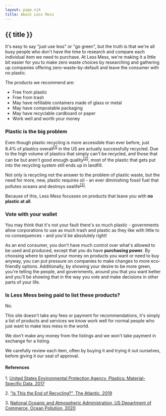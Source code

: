 ```yaml
---
layout: page.njk
title: About Less Mess
---
```

## {{ title }}
<p>It's easy to say "just use less" or "go green", but the truth is that we're all busy people who don't have the time to research and compare each individual item we need to purchase. At Less Mess, we're making it a little bit easier for you to make zero waste choices by researching and gathering up companies offering zero-waste-by-default and leave the consumer with no plastic.</p>
<p>The products we recommend are:</p>
<ul>
	<li>Free from plastic</li>
	<li>Free from trash</li>
	<li>May have refillable containers made of glass or metal</li>
	<li>May have compostable packaging</li>
	<li>May have recyclable cardboard or paper</li>
	<li>Work well and worth your money</li>
</ul>

### Plastic is the big problem
<p>Even though plastic recycling is more accessible than ever before, just 8.4% of plastics overall<sup><a href="#ref1">[1]</a></sup> in the US are actually successfully recycled. Due to the high volume of plastics that simply can't be recycled, and those that can be but aren't good enough quality<sup><a href="#ref2">[2]</a></sup>, most of the plastic that gets put into the recycling system still ends up in landfill.</p>
<p>Not only is recycling not the answer to the problem of plastic waste, but the need for more, new, plastic requires oil - an ever diminishing fossil fuel that pollutes oceans and destroys sealife<sup><a href="#ref3">[3]</a></sup>.</p>
<p>Because of this, Less Mess focusses on products that leave you with <strong>no plastic at all</strong>.</p>

### Vote with your wallet
<p>You may think that it's not your fault there's so much plastic - governments allow corporations to use as much trash and plastic as they like with little to no consequences - and you'd be absolutely right!</p>
<p>As an end consumer, you don't have much control over what's allowed to be used and produced, except that you do have <strong>purchasing power</strong>. By choosing where to spend your money on products you want or need to buy anyway, you can put pressure on companies to make changes to more eco-friendly options. Additionally, by showing your desire to be more green, you're telling the people, and governments, around you that you want better and you'll be showing that in the way you vote and make decisions in other parts of your life.</p>

### Is Less Mess being paid to list these products?
<p>No.</p>
<p>This site doesn't take any fees or payment for recommendations, it's simply a list of products and services we know work well for normal people who just want to make less mess in the world.</p>
<p>We don't make any money from the listings and we won't take payment in exchange for a listing.</p>
<p>We carefully review each item, often by buying it and trying it out ourselves, before giving it our seal of approval.</p>


#### References
<p id="ref1">1. <a href="https://www.epa.gov/facts-and-figures-about-materials-waste-and-recycling/plastics-material-specific-data">United States Environmental Protection Agency, Plastics: Material-Specific Data, 2017</a></p>
<p id="ref2">2. <a href="https://www.theatlantic.com/technology/archive/2019/03/china-has-stopped-accepting-our-trash/584131/">"Is This the End of Recycling?", The Atlantic, 2019</a>
<p id="ref3">3. <a href="https://www.noaa.gov/education/resource-collections/ocean-coasts/ocean-pollution">National Oceanic and Atmospheric Administration, US Department of Commerce, Ocean Pollution, 2020</a>





